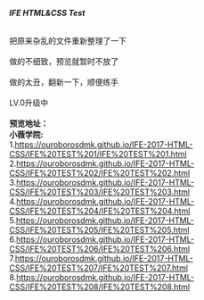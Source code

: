 <strong><em>IFE HTML&CSS Test</em></strong>

<br />把原来杂乱的文件重新整理了一下
<br />
<br />做的不细致，预览就暂时不放了
<br />
<br />做的太丑，翻新一下，顺便练手
<br />
<br />LV.0升级中
<br />
<br /><b>预览地址：</b>
<br /><b>小薇学院:</b>
<br />1.https://ouroborosdmk.github.io/IFE-2017-HTML-CSS/IFE%20TEST%201/IFE%20TEST%201.html
<br />2.https://ouroborosdmk.github.io/IFE-2017-HTML-CSS/IFE%20TEST%202/IFE%20TEST%202.html
<br />3.https://ouroborosdmk.github.io/IFE-2017-HTML-CSS/IFE%20TEST%203/IFE%20TEST%203.html
<br />4.https://ouroborosdmk.github.io/IFE-2017-HTML-CSS/IFE%20TEST%204/IFE%20TEST%204.html
<br />5.https://ouroborosdmk.github.io/IFE-2017-HTML-CSS/IFE%20TEST%205/IFE%20TEST%205.html
<br />6.https://ouroborosdmk.github.io/IFE-2017-HTML-CSS/IFE%20TEST%206/IFE%20TEST%206.html
<br />7.https://ouroborosdmk.github.io/IFE-2017-HTML-CSS/IFE%20TEST%207/IFE%20TEST%207.html
<br />8.https://ouroborosdmk.github.io/IFE-2017-HTML-CSS/IFE%20TEST%208/IFE%20TEST%208.html
